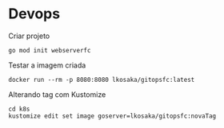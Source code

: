 # Devops

Criar projeto
```
go mod init webserverfc
```

Testar a imagem criada
```
docker run --rm -p 8080:8080 lkosaka/gitopsfc:latest
```

Alterando tag com Kustomize
```
cd k8s
kustomize edit set image goserver=lkosaka/gitopsfc:novaTag
```
